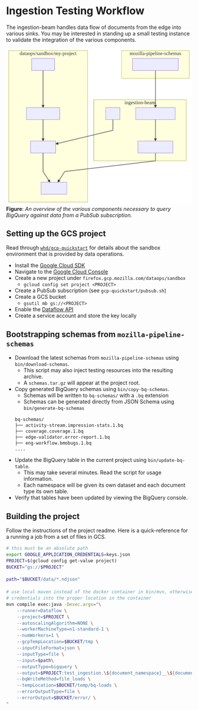 # Ingestion Testing Workflow

The ingestion-beam handles data flow of documents from the edge into various
sinks. You may be interested in standing up a small testing instance to validate
the integration of the various components.

![diagrams/workflow.mmd](../diagrams/workflow.svg)
__Figure__: _An overview of the various components necessary to query BigQuery
against data from a PubSub subscription._

## Setting up the GCS project

Read through [`whd/gcp-quickstart`](https://github.com/whd/gcp-quickstart) for details
about the sandbox environment that is provided by data operations.

* Install the [Google Cloud SDK](https://cloud.google.com/sdk/)
* Navigate to the [Google Cloud Console](https://cloud.google.com/sdk/)
* Create a new project under `firefox.gcp.mozilla.com/dataops/sandbox`
    - `gcloud config set project <PROJECT>`
* Create a PubSub subscription (see `gcp-quickstart/pubsub.sh`)
* Create a GCS bucket
    - `gsutil mb gs://<PROJECT>`
* Enable the [Dataflow API](https://console.cloud.google.com/marketplace/details/google/dataflow.googleapis.com)
* Create a service account and store the key locally


## Bootstrapping schemas from `mozilla-pipeline-schemas`

* Download the latest schemas from `mozilla-pipeline-schemas` using `bin/download-schemas`.
    - This script may also inject testing resources into the resulting archive.
    - A `schemas.tar.gz` will appear at the project root.
* Copy generated BigQuery schemas using `bin/copy-bq-schemas`.
    - Schemas will be written to `bq-schemas/` with a `.bq` extension
    - Schemas can be generated directly from JSON Schema using `bin/generate-bq-schemas`
    ```
    bq-schemas/
    ├── activity-stream.impression-stats.1.bq
    ├── coverage.coverage.1.bq
    ├── edge-validator.error-report.1.bq
    ├── eng-workflow.bmobugs.1.bq
    ....
    ```
* Update the BigQuery table in the current project using `bin/update-bq-table`.
    - This may take several minutes. Read the script for usage information.
    - Each namespace will be given its own dataset and each document type its own table.
* Verify that tables have been updated by viewing the BigQuery console.

## Building the project

Follow the instructions of the project readme. Here is a quick-reference for a running a job from a set of files in GCS.

```bash
# this must be an absolute path
export GOOGLE_APPLICATION_CREDENTIALS=keys.json
PROJECT=$(gcloud config get-value project)
BUCKET="gs://$PROJECT"

path="$BUCKET/data/*.ndjson"

# use local maven instead of the docker container in bin/mvn, otherwise make sure to mount
# credentials into the proper location in the container
mvn compile exec:java -Dexec.args="\
    --runner=Dataflow \
    --project=$PROJECT \
    --autoscalingAlgorithm=NONE \
    --workerMachineType=n1-standard-1 \
    --numWorkers=1 \
    --gcpTempLocation=$BUCKET/tmp \
    --inputFileFormat=json \
    --inputType=file \
    --input=$path\
    --outputType=bigquery \
    --output=$PROJECT:test_ingestion.\${document_namespace}__\${document_type}_v\${document_version} \
    --bqWriteMethod=file_loads \
    --tempLocation=$BUCKET/temp/bq-loads \
    --errorOutputType=file \
    --errorOutput=$BUCKET/error/ \
"
```
